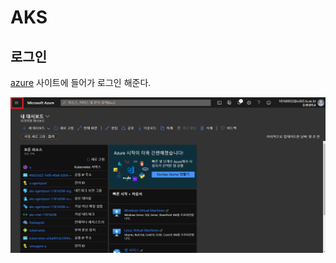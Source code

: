 # AKS

## 로그인

[azure](https://portal.azure.com/) 사이트에 들어가 로그인 해준다.

![image](aks/00-ShowPortalMenu.png)